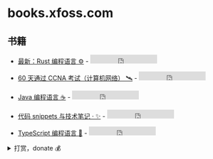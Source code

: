 # books.xfoss.com

## 书籍

- [最新：Rust 编程语言 ⚙️](https://rust-lang.xfoss.com/) - <iframe src="https://ghbtns.com/github-btn.html?user=gnu4cn&repo=rust-lang-zh_CN&type=star&count=true" frameborder="0" scrolling="0" width="150" height="20" title="GitHub"></iframe>


- [60 天通过 CCNA 考试（计算机网络） 🛰️](https://ccna60d.xfoss.com/) - <iframe src="https://ghbtns.com/github-btn.html?user=gnu4cn&repo=ccna60d&type=star&count=true" frameborder="0" scrolling="0" width="150" height="20" title="GitHub"></iframe>

- [Java 编程语言 ☕️](https://java.xfoss.com/)  - <iframe src="https://ghbtns.com/github-btn.html?user=gnu4cn&repo=learningJava&type=star&count=true" frameborder="0" scrolling="0" width="150" height="20" title="GitHub"></iframe>


- [代码 snippets 与技术笔记 · ✨](https://snippets.xfoss.com/)  - <iframe src="https://ghbtns.com/github-btn.html?user=gnu4cn&repo=code_snippets&type=star&count=true" frameborder="0" scrolling="0" width="150" height="20" title="GitHub"></iframe>


- [TypeScript 编程语言 📃](https://ts.xfoss.com/)  - <iframe src="https://ghbtns.com/github-btn.html?user=gnu4cn&repo=ts-learnings&type=star&count=true" frameborder="0" scrolling="0" width="150" height="20" title="GitHub"></iframe>



<details>
    <summary>打赏，donate 💰</summary>

>
> **为何要打赏**？
>
> 由于 xfoss.com 运营需要一点开支（每年大概 ￥500）。所以如果你觉得这里的内容有帮助，那么请通过下列渠道进行打赏。
>
> 也欢迎向这个代码仓库: [gnu4cn/buy-me-a-coffee](https://github.com/gnu4cn/buy-me-a-coffee)，提交 pull requests，加入你想加入的内容。在我考虑后，可 merge 你的 pull requests。由于此网站内容会定时同步那个代码仓库的内容，因此合并的 pull requests 将接近实时显示出来。
>
>



![支付宝-Alipay: laxers@gmail.com](alipay-laxers.png)

*支付宝 - Alipay，扫码付款*




![微信支付-WeChat Pay: xfoss-com](wechat-pay-lenny.png)

*微信支付 - WeChat Pay, 扫码付款*


</details>


